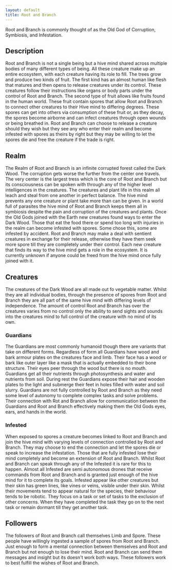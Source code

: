 ```yaml
---
layout: default
title: Root and Branch
---
```


Root and Branch is commonly thought of as the Old God of Corruption, Symbiosis, and Infestation.

## Description
Root and Branch is not a single being but a hive mind shared across multiple bodies of many different types of being. All these creature make up an entire ecosystem, with each creature having its role to fill. The trees grow and produce two kinds of fruit. The first kind has an almost human like flesh that matures and then opens to release creatures under its control. These creatures follow their instructions like organs or body parts under the control of Root and Branch. The second type of fruit allows like fruits found in the human world. These fruit contain spores that allow Root and Branch to connect other creatures to their Hive mind to differing degrees. These spores can get into others via consumption of these fruit or, as they decay, the spores become airborne and can infect creatures through open wounds or being breathed in. Root and Branch can choose to release a creature should they wish but they see any who enter their realm and become infested with spores as theirs by right but they may be willing to let the spores die and free the creature if the trade is right.

## Realm
The Realm of Root and Branch is an infinite corrupted forest called the Dark Wood. The corruption gets worse the further from the center one travels. The very center is the largest tress which is the core of Root and Branch but its consciousness can be spoken with through any of the higher level intelligences in the creatures.
The creatures and plant life in this realm all leach and steal from one another in perfect balance. The hive mind prevents any one creature or plant take more than can be given. In a world full of parasites the hive mind of Root and Branch keeps them all in symbiosis despite the pain and corruption of the creatures and plants.
Once the Old Gods joined with the Earth new creatures found ways to enter the Dark Wood. Those that eat the food there or spend too long with injuries in the realm can become infested with spores. Some chose this, some are infested by accident. Root and Branch may make a deal with sentient creatures in exchange for their release, otherwise they have them seek more spore till they are completely under their control. Each new creature that finds its way to the hive mind gets a role in the ecosystem. It is currently unknown if anyone could be freed from the hive mind once fully joined with it.

## Creatures
The creatures of the Dark Wood are all made out fo vegetable matter. Whilst they are all individual bodies, through the presence of spores from Root and Branch they are all part of the same hive mind with differing levels of independence. The amount of control Root and Branch has over the creatures varies from no control only the ability to send sights and sounds into the creatures mind to full control of the creature with no mind of its own.

### Guardians
The Guardians are most commonly humanoid though there are variants that take on different forms. Regardless of form all Guardians have wood and bark armour plates on the creatures face and limb. Their face has a wood or bark like outer layer like a mask that is actually embedded to their bone structure. Their eyes peer through the wood but there is no mouth. Guardians get all their nutrients through photosynthesis and water and nutrients from soil. During rest the Guardians expose their hair and wooden plates to the light and submerge their feet in holes filled with water and soil slurry. Guardians are not fully controlled by Root and Branch as they need some level of autonomy to complete complex tasks and solve problems. Their connection with Rot and Branch allow for communication between the Guardians and Root and Branch effectively making them the Old Gods eyes, ears, and hands in the world. 

### Infested
When exposed to spores a creature becomes linked to Root and Branch and join the hive mind with varying levels of connection controlled by Root and Branch. They may choose to end the connection and let the spores die or speak to increase the infestation. Those that are fully infested lose their mind completely and become an extension of Root and Branch. Whilst Root and Branch can speak through any of the Infested it is rare for this to happen. Almost all Infested are semi autonomous drones that receive commands from Root and Branch and is granted just enough of the hive mind for it to complete its goals.
Infested appear like other creatures but their skin has green lines, like vines or veins, visible under their skin. Whilst their movements tend to appear natural for the species, their behaviour tends to be robotic. They focus on a task or set of tasks to the exclusion of other concerns. When they have completed the task they go on to the next task or remain dormant till they get another task.

## Followers
The followers of Root and Branch call themselves Limb and Spore. These people have willingly ingested a sample of spores from Root and Branch. Just enough to form a mental connection between themselves and Root and Branch but not enough to lose their mind. Root and Branch can send them messages and insight but its doesn't work both ways. These followers work to best fulfill the wishes of Root and Branch.